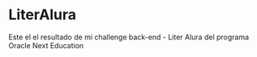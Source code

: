 # LiterAlura

Este el el resultado de mi challenge back-end - Liter Alura del programa Oracle Next Education